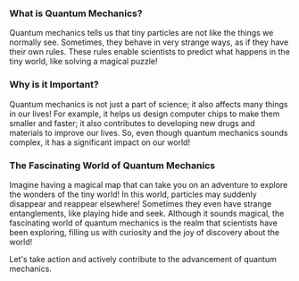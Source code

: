 ### What is Quantum Mechanics?

Quantum mechanics tells us that tiny particles are not like the things we normally see. Sometimes, they behave in very strange ways, as if they have their own rules. These rules enable scientists to predict what happens in the tiny world, like solving a magical puzzle!

### Why is it Important?

Quantum mechanics is not just a part of science; it also affects many things in our lives! For example, it helps us design computer chips to make them smaller and faster; it also contributes to developing new drugs and materials to improve our lives. So, even though quantum mechanics sounds complex, it has a significant impact on our world!

### The Fascinating World of Quantum Mechanics

Imagine having a magical map that can take you on an adventure to explore the wonders of the tiny world! In this world, particles may suddenly disappear and reappear elsewhere! Sometimes they even have strange entanglements, like playing hide and seek. Although it sounds magical, the fascinating world of quantum mechanics is the realm that scientists have been exploring, filling us with curiosity and the joy of discovery about the world!

Let's take action and actively contribute to the advancement of quantum mechanics.
